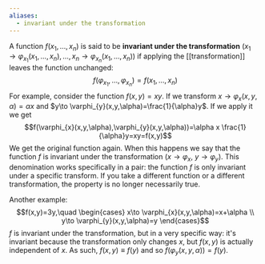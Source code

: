 ```yaml
---
aliases:
  - invariant under the transformation
---
```

A function $f(x_{1},\ldots,x_{n})$ is said to be **invariant under the transformation** $(x_{1}\to \varphi_{x_{1}}(x_{1},\ldots,x_{n}),\ldots,x_{n}\to\varphi_{x_{n}}(x_{1},\ldots,x_{n}))$ if applying the [[transformation]] leaves the function unchanged:
$$f(\varphi_{x_{1}},\ldots,\varphi_{x_{n}})=f(x_{1},\ldots,x_{n})$$
For example, consider the function $f(x,y)=xy$. If we transform $x\to \varphi_{x}(x,y,\alpha)=\alpha x$ and $y\to \varphi_{y}(x,y,\alpha)=\frac{1}{\alpha}y$. If we apply it we get
$$f(\varphi_{x}(x,y,\alpha),\varphi_{y}(x,y,\alpha))=\alpha x \frac{1}{\alpha}y=xy=f(x,y)$$
We get the original function again. When this happens we say that the function $f$ is invariant under the transformation $(x\to \varphi_{x},\ y\to \varphi_{y})$. This denomination works specifically in a pair: the function $f$ is only invariant under a specific transform. If you take a different function or a different transformation, the property is no longer necessarily true.

Another example:
$$f(x,y)=3y,\quad \begin{cases}
x\to \varphi_{x}(x,y,\alpha)=x+\alpha \\
y\to \varphi_{y}(x,y,\alpha)=y
\end{cases}$$
$f$ is invariant under the transformation, but in a very specific way: it's invariant because the transformation only changes $x$, but $f(x,y)$ is actually independent of $x$. As such, $f(x,y)\equiv f(y)$ and so $f(\varphi_{y}(x,y,\alpha))=f(y)$.